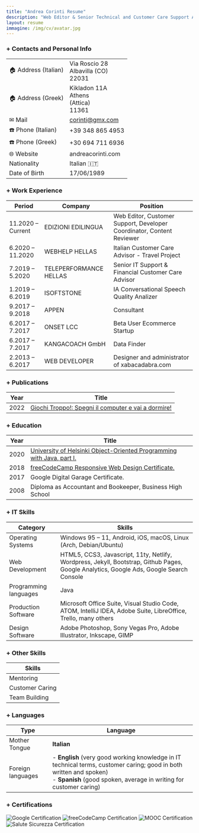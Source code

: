 ```yaml
---
title: "Andrea Corinti Resume"
description: "Web Editor & Senior Technical and Customer Care Support Advisor"
layout: resume
immagine: /img/cv/avatar.jpg
---
```


### + Contacts and Personal Info

|                     |                                    |
|---------------------|------------------------------------|
| 🏠 Address (Italian) | Via Roscio 28<br>Albavilla (CO)<br>22031 |
| 🏠 Address (Greek)   | Kikladon 11A<br>Athens<br>(Attica)<br>11361 |
| ✉ Mail              | corinti@gmx.com                    |
| ☎️ Phone (Italian)  | +39 348 865 4953                   |
| ☎️ Phone (Greek)    | +30 694 711 6936                   |
| 🌐 Website           | andreacorinti.com                  |
| Nationality         | Italian 🇮🇹                       |
| Date of Birth       | 17/06/1989                         |

### + Work Experience

| Period              | Company                            | Position                                   |
|---------------------|------------------------------------|--------------------------------------------|
| 11.2020 – Current   | EDIZIONI EDILINGUA                  | Web Editor, Customer Support, Developer Coordinator, Content Reviewer |
| 6.2020 – 11.2020    | WEBHELP HELLAS                     | Italian Customer Care Advisor - Travel Project |
| 7.2019 – 5.2020     | TELEPERFORMANCE HELLAS             | Senior IT Support & Financial Customer Care Advisor |
| 1.2019 – 6.2019     | ISOFTSTONE                          | IA Conversational Speech Quality Analizer |
| 9.2017 – 9.2018     | APPEN                              | Consultant                                 |
| 6.2017 – 7.2017     | ONSET LCC                           | Beta User Ecommerce Startup                |
| 6.2017 – 7.2017     | KANGACOACH GmbH                     | Data Finder                                |
| 2.2013 – 6.2017     | WEB DEVELOPER                        | Designer and administrator of xabacadabra.com |

### + Publications

| Year                | Title                              |
|---------------------|------------------------------------|
| 2022                | [Giochi Troppo!: Spegni il computer e vai a dormire!](https://www.amazon.it/GIochi-Troppo-Spegni-computer-dormire/dp/B0B9LNVLCH/) |

### + Education

| Year                | Title                              |
|---------------------|------------------------------------|
| 2020                | [University of Helsinki Object-Oriented Programming with Java, part I.](https://tmc.mooc.fi/certificates/1907) |
| 2018                | [freeCodeCamp Responsive Web Design Certificate.](https://www.freecodecamp.org/certification/xabacadabra/responsive-web-design) |
| 2017                | Google Digital Garage Certificate.  |
| 2008                | Diploma as Accountant and Bookeeper, Business High School |

### + IT Skills

| Category            | Skills                             |
|---------------------|------------------------------------|
| Operating Systems   | Windows 95 – 11, Android, iOS, macOS, Linux (Arch, Debian/Ubuntu) |
| Web Development     | HTML5, CCS3, Javascript, 11ty, Netlify, Wordpress, Jekyll, Bootstrap, Github Pages, Google Analytics, Google Ads, Google Search Console |
| Programming languages| Java                               |
| Production Software | Microsoft Office Suite, Visual Studio Code, ATOM, IntelliJ IDEA, Adobe Suite, LibreOffice, Trello, many others |
| Design Software      | Adobe Photoshop, Sony Vegas Pro, Adobe Illustrator, Inkscape, GIMP |

### + Other Skills

| Skills              |
|--------------------|
| Mentoring          |
| Customer Caring    |
| Team Building      |

### + Languages

| Type               | Language                           |
|---------------------|------------------------------------|
| Mother Tongue      | **Italian**                        |
| Foreign languages  | - **English** (very good working knowledge in IT technical terms, customer caring; good in both written and spoken)<br>- **Spanish** (good spoken, average in writing for customer caring) |

### + Certifications

![Google Certification](/img/cv/google1.jpg)
![freeCodeCamp Certification](/img/cv/freecodecamp1.png)
![MOOC Certification](/img/cv/mooc.jpg)
![Salute Sicurezza Certification](/img/cv/salutesicurezza.jpg)

